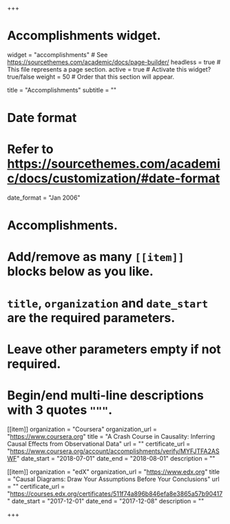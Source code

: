 +++
# Accomplishments widget.
widget = "accomplishments"  # See https://sourcethemes.com/academic/docs/page-builder/
headless = true  # This file represents a page section.
active = true  # Activate this widget? true/false
weight = 50  # Order that this section will appear.

title = "Accomplish&shy;ments"
subtitle = ""

# Date format
#   Refer to https://sourcethemes.com/academic/docs/customization/#date-format
date_format = "Jan 2006"

# Accomplishments.
#   Add/remove as many `[[item]]` blocks below as you like.
#   `title`, `organization` and `date_start` are the required parameters.
#   Leave other parameters empty if not required.
#   Begin/end multi-line descriptions with 3 quotes `"""`.

[[item]]
  organization = "Coursera"
  organization_url = "https://www.coursera.org"
  title = "A Crash Course in Causality: Inferring Causal Effects from Observational Data"
  url = ""
  certificate_url = "https://www.coursera.org/account/accomplishments/verify/MYFJTFA2ASWF"
  date_start = "2018-07-01"
  date_end = "2018-08-01"
  description = ""

[[item]]
  organization = "edX"
  organization_url = "https://www.edx.org"
  title = "Causal Diagrams: Draw Your Assumptions Before Your Conclusions"
  url = ""
  certificate_url = "https://courses.edx.org/certificates/511f74a896b846efa8e3865a57b90417"
  date_start = "2017-12-01"
  date_end = "2017-12-08"
  description = ""
  

+++
